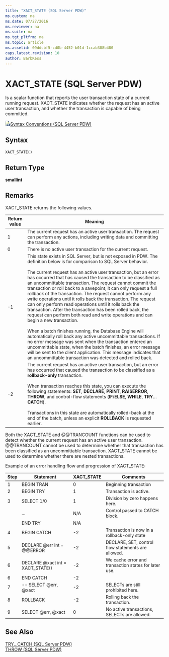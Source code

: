 ```yaml
---
title: "XACT_STATE (SQL Server PDW)"
ms.custom: na
ms.date: 07/27/2016
ms.reviewer: na
ms.suite: na
ms.tgt_pltfrm: na
ms.topic: article
ms.assetid: 09ddcbf5-cd0b-4452-b01d-1ccab388b480
caps.latest.revision: 10
author: BarbKess
---
```

# XACT_STATE (SQL Server PDW)
Is a scalar function that reports the user transaction state of a current running request. XACT_STATE indicates whether the request has an active user transaction, and whether the transaction is capable of being committed.  
  
![Topic link icon](../sqlpdw/media/Topic_Link.gif "Topic_Link")[Syntax Conventions &#40;SQL Server PDW&#41;](../sqlpdw/syntax-conventions-sql-server-pdw.md)  
  
## Syntax  
  
```  
XACT_STATE()  
```  
  
## Return Type  
**smallint**  
  
## Remarks  
XACT_STATE returns the following values.  
  
|Return value|Meaning|  
|----------------|-----------|  
|1|The current request has an active user transaction. The request can perform any actions, including writing data and committing the transaction.|  
|0|There is no active user transaction for the current request.|  
|-1|This state exists in SQL Server, but is not exposed in PDW. The definition below is for comparison to SQL Server behavior.<br /><br />The current request has an active user transaction, but an error has occurred that has caused the transaction to be classified as an uncommittable transaction. The request cannot commit the transaction or roll back to a savepoint; it can only request a full rollback of the transaction. The request cannot perform any write operations until it rolls back the transaction. The request can only perform read operations until it rolls back the transaction. After the transaction has been rolled back, the request can perform both read and write operations and can begin a new transaction.<br /><br />When a batch finishes running, the Database Engine will automatically roll back any active uncommittable transactions. If no error message was sent when the transaction entered an uncommittable state, when the batch finishes, an error message will be sent to the client application. This message indicates that an uncommittable transaction was detected and rolled back.|  
|-2|The current request has an active user transaction, but an error has occurred that caused the transaction to be classified as a **rollback-only** transaction.<br /><br />When transaction reaches this state, you can execute the following statements: **SET**, **DECLARE**, **PRINT**, **RAISERROR**, **THROW**, and control-flow statements (**IF**/**ELSE**, **WHILE**, **TRY**…**CATCH**).<br /><br />Transactions in this state are automatically rolled-back at the end of the batch, unless an explicit **ROLLBACK** is requested earlier.|  
  
Both the XACT_STATE and @@TRANCOUNT functions can be used to detect whether the current request has an active user transaction. @@TRANCOUNT cannot be used to determine whether that transaction has been classified as an uncommittable transaction. XACT_STATE cannot be used to determine whether there are nested transactions.  
  
Example of an error handling flow and progression of XACT_STATE:  
  
|Step|Statement|XACT_STATE|Comments|  
|--------|-------------|---------------|------------|  
|1|BEGIN TRAN|0|Beginning transaction|  
|2|BEGIN TRY|1|Transaction is active.|  
|3|SELECT 1/0|1|Division by zero happens here.|  
||...|N/A|Control passed to CATCH block.|  
||END TRY|N/A||  
|4|BEGIN CATCH|-2|Transaction is now in a rollback-only state|  
|5|DECLARE @err int = @@ERROR|-2|DECLARE, SET, control flow statements are allowed.|  
|6|DECLARE @xact int = XACT_STATE()|-2|We cache error and transaction states for later use.|  
|6|END CATCH|-2||  
|7|-- SELECT @err, @xact|-2|SELECTs are still prohibited here.|  
|8|ROLLBACK|-2|Rolling back the transaction.|  
|9|SELECT @err, @xact|0|No active transactions, SELECTs are allowed.|  
  
## See Also  
[TRY...CATCH &#40;SQL Server PDW&#41;](../sqlpdw/try-catch-sql-server-pdw.md)  
[THROW &#40;SQL Server PDW&#41;](../sqlpdw/throw-sql-server-pdw.md)  
  
